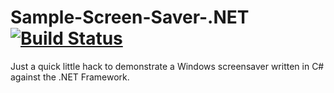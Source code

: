 # Sample-Screen-Saver-.NET [![Build Status](https://travis-ci.org/alistairmcmillan/Sample-Screen-Saver-.NET.svg?branch=master)](https://travis-ci.org/alistairmcmillan/Sample-Screen-Saver-.NET)

Just a quick little hack to demonstrate a Windows screensaver written in C# against the .NET Framework.

